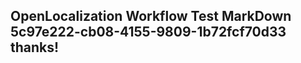 <properties
ms.topic="hero-topic"
ms.test1="hero-topic"
ms.test2="test"/>


## OpenLocalization Workflow Test MarkDown 5c97e222-cb08-4155-9809-1b72fcf70d33 thanks!



<!--HONumber=Sep16_HO1-->


